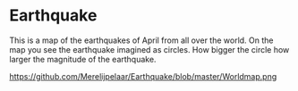 # Earthquake

This is a map of the earthquakes of April from all over the world.
On the map you see the earthquake imagined as circles. 
How bigger the circle how larger the magnitude of the earthquake.


https://github.com/Merelijpelaar/Earthquake/blob/master/Worldmap.png
